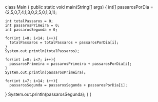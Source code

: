 class Main {
  public static void main(String[] args) {
    int[] passarosPorDia = {2,5,0,7,4,1,3,0,2,5,0,1,3,1};

    int totalPassaros = 0;
    int passarosPrimeira = 0;
    int passarosSegunda = 0;

    for(int i=0; i<14; i++){
      totalPassaros = totalPassaros + passarosPorDia[i];
    }
    System.out.println(totalPassaros);

    for(int i=0; i<7; i++){
      passarosPrimeira = passarosPrimeira + passarosPorDia[i];
    }
    System.out.println(passarosPrimeira);

    for(int i=7; i<14; i++){
      passarosSegunda = passarosSegunda + passarosPorDia[i];
  }
  System.out.println(passarosSegunda);
  }
}
  
